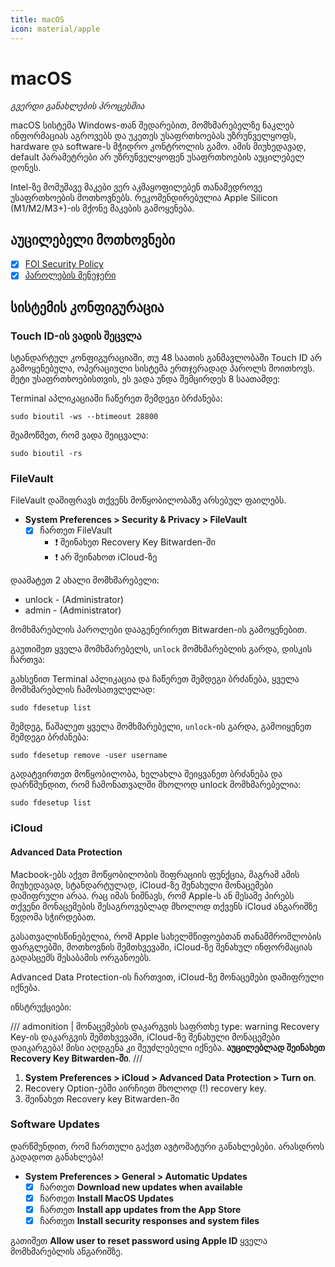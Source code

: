 ```yaml
---
title: macOS
icon: material/apple
---
```


# macOS

_გვერდი განახლების პროცესშია_

macOS სისტემა Windows-თან შედარებით, მომხმარებელზე ნაკლებ ინფორმაციას აგროვებს და უკეთეს
უსაფრთხოებას უზრუნველყოფს, hardware და software-ს მჭიდრო კონტროლის გამო. ამის მიუხედავად,
default პარამეტრები არ უზრუნველყოფენ უსაფრთხოების აუცილებელ დონეს.

Intel-ზე მომუშავე მაკები ვერ აკმაყოფილებენ თანამედროვე უსაფრთხოების მოთხოვნებს. რეკომენდირებულია
Apple Silicon (M1/M2/M3+)-ის მქონე მაკების გამოყენება.

## აუცილებელი მოთხოვნები

- [x] [FOI Security Policy](/policies/#macos)
- [x] [პაროლების მენეჯერი](/solutions/passwords)

## სისტემის კონფიგურაცია

### Touch ID-ის ვადის შეცვლა

სტანდარტულ კონფიგურაციაში, თუ 48 საათის განმავლობაში Touch ID არ გამოყენებულა, ოპერაციული სისტემა
ერთჯერადად პაროლს მოითხოვს. მეტი უსაფრთხოებისთვის, ეს ვადა უნდა შემცირდეს 8 საათამდე:

Terminal აპლიკაციაში ჩაწერეთ შემდეგი ბრძანება:

```
sudo bioutil -ws --btimeout 28800
```

შეამოწმეთ, რომ ვადა შეიცვალა:

```
sudo bioutil -rs
```

### FileVault

FileVault დაშიფრავს თქვენს მოწყობილობაზე არსებულ ფაილებს.

- **System Preferences > Security & Privacy > FileVault**
    - [x] ჩართეთ FileVault
        - :exclamation: შეინახეთ Recovery Key Bitwarden-ში
        - :exclamation: არ შეინახოთ iCloud-ზე

დაამატეთ 2 ახალი მომხმარებელი:

- unlock - (Administrator)
- admin - (Administrator)

მომხმარებლის პაროლები დააგენერირეთ Bitwarden-ის გამოყენებით.

გაუთიშეთ ყველა მომხმარებელს, `unlock` მომხმარებლის გარდა, დისკის ჩართვა:

გახსენით Terminal აპლიკაცია და ჩაწერეთ შემდეგი ბრძანება, ყველა მომხმარებლის ჩამოსათვლელად:

```
sudo fdesetup list
```

შემდეგ, წაშალეთ ყველა მომხმარებელი, `unlock`-ის გარდა, გამოიყენეთ შემდეგი ბრძანება:

```
sudo fdesetup remove -user username
```

გადატვირთეთ მოწყობილობა, ხელახლა შეიყვანეთ ბრძანება და დარწმუნდით, რომ ჩამონათვალში მხოლოდ
unlock მომხმარებელია:

```
sudo fdesetup list
```

### iCloud

#### Advanced Data Protection

Macbook-ებს აქვთ მოწყობილობის შიფრაციის ფუნქცია, მაგრამ ამის მიუხედავად, სტანდარტულად,
iCloud-ზე შენახული მონაცემები დაშიფრული არაა. რაც იმას ნიშნავს, რომ Apple-ს ან მესამე პირებს
თქვენი მონაცემების შესაგროვებლად მხოლოდ თქვენს iCloud ანგარიშზე წვდომა სჭირდებათ.

გასათვალისწინებელია, რომ Apple სახელმწიფოებთან თანამშრომლობის ფარგლებში, მოთხოვნის შემთხვევაში,
iCloud-ზე შენახულ ინფორმაციას გადასცემს შესაბამის ორგანოებს.

Advanced Data Protection-ის ჩართვით, iCloud-ზე მონაცემები დაშიფრული იქნება.

ინსტრუქციები:

/// admonition | მონაცემების დაკარგვის საფრთხე
    type: warning
Recovery Key-ის დაკარგვის შემთხვევაში, iCloud-ზე შენახული მონაცემები დაიკარგება! მისი აღდგენა
კი შეუძლებელი იქნება. **აუცილებლად შეინახეთ Recovery Key Bitwarden-ში**.
///

1. **System Preferences > iCloud > Advanced Data Protection > Turn on**.
2. Recovery Option-ებში აირჩიეთ მხოლოდ (!) recovery key.
3. შეინახეთ Recovery key Bitwarden-ში

### Software Updates

დარწმუნდით, რომ ჩართული გაქვთ ავტომატური განახლებები. არასდროს გადადოთ განახლება!

- **System Preferences > General > Automatic Updates**
    - [x] ჩართეთ **Download new updates when available**
    - [x] ჩართეთ **Install MacOS Updates**
    - [x] ჩართეთ **Install app updates from the App Store**
    - [x] ჩართეთ **Install security responses and system files**

გათიშეთ **Allow user to reset password using Apple ID** ყველა მომხმარებლის ანგარიშზე.

